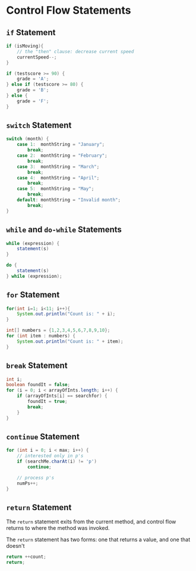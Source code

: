 # Control Flow Statements

## `if` Statement

```java
if (isMoving){
    // the "then" clause: decrease current speed
    currentSpeed--;
}

if (testscore >= 90) {
    grade = 'A';
} else if (testscore >= 80) {
    grade = 'B';
} else {
    grade = 'F';
}
```


## `switch` Statement
```java
switch (month) {
    case 1:  monthString = "January";
        break;
    case 2:  monthString = "February";
        break;
    case 3:  monthString = "March";
        break;
    case 4:  monthString = "April";
        break;
    case 5:  monthString = "May";
        break;
    default: monthString = "Invalid month";
        break;
}
```


## `while` and `do-while` Statements

```java
while (expression) {
    statement(s)
}

do {
    statement(s)
} while (expression);
```


## `for` Statement

```java
for(int i=1; i<11; i++){
    System.out.println("Count is: " + i);
}

int[] numbers = {1,2,3,4,5,6,7,8,9,10};
for (int item : numbers) {
    System.out.println("Count is: " + item);
}
```


## `break` Statement

```java
int i;
boolean foundIt = false;
for (i = 0; i < arrayOfInts.length; i++) {
    if (arrayOfInts[i] == searchfor) {
        foundIt = true;
        break;
    }
}
```

## `continue` Statement

```java
for (int i = 0; i < max; i++) {
    // interested only in p's
    if (searchMe.charAt(i) != 'p')
        continue;

    // process p's
    numPs++;
}
```

## `return` Statement

The `return` statement exits from the current method, and control flow returns to where the method was invoked.

The `return` statement has two forms: one that returns a value, and one that doesn't

```java
return ++count;
return;
```